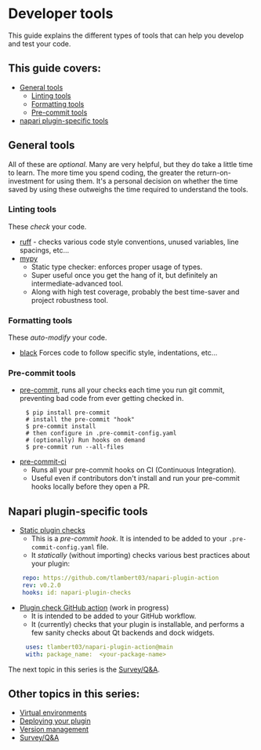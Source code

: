 # Developer tools

This guide explains the different types of tools that can help you develop and test your code.

## This guide covers:
* [General tools](#general-tools)
    - [Linting tools](#linting-tools)
    - [Formatting tools](#formatting-tools)
    - [Pre-commit tools](#pre-commit-tools)
* [napari plugin-specific tools](#napari-plugin-specific-tools)

## General tools
All of these are *optional*.
Many are very helpful, but they do take a little time to learn. The more time you spend coding, the greater the return-on-investment for using them. It's a personal decision on whether the time saved by using these outweighs the time required to understand the tools.

### Linting tools
These _check_ your code.
* [ruff](https://github.com/astral-sh/ruff) - checks various code style conventions, unused variables, line spacings, etc…
* [mypy](https://github.com/python/mypy)
    - Static type checker: enforces proper usage of types.
    - Super useful once you get the hang of it, but definitely an intermediate-advanced tool.
    - Along with high test coverage, probably the best time-saver and project robustness tool.

### Formatting tools
These _auto-modify_ your code.
* [black](https://github.com/psf/black)
  Forces code to follow specific style, indentations, etc...

### Pre-commit tools
* [pre-commit](https://pre-commit.com/), runs all your checks each time you run git commit, preventing bad code from ever getting checked in.
```console
     $ pip install pre-commit
     # install the pre-commit "hook"
     $ pre-commit install
     # then configure in .pre-commit-config.yaml
     # (optionally) Run hooks on demand
     $ pre-commit run --all-files
```

* [pre-commit-ci](https://pre-commit.ci/)
    - Runs all your pre-commit hooks on CI (Continuous Integration).
    - Useful even if contributors don't install and run your pre-commit hooks locally before they open a PR.

## Napari plugin-specific tools

* [Static plugin checks](https://github.com/tlambert03/napari-plugin-checks)
    - This is a *pre-commit hook*. It is intended to be added to your
    `.pre-commit-config.yaml` file.
    - It *statically* (without importing) checks various best practices about your plugin:
```yaml
    repo: https://github.com/tlambert03/napari-plugin-action
    rev: v0.2.0
    hooks: id: napari-plugin-checks
```

* [Plugin check GitHub action](https://github.com/tlambert03/napari-plugin-action)  (work in progress)
    - It is intended to be added to your GitHub workflow.
    - It (currently) checks that your plugin is installable, and performs a few sanity checks about Qt backends and dock widgets.
```yaml
     uses: tlambert03/napari-plugin-action@main
     with: package_name:  <your-package-name>
```

The next topic in this series is the [Survey/Q&A](./5-survey.md).

## Other topics in this series:
* [Virtual environments](./1-virtual-environments)
* [Deploying your plugin](./2-deploying-your-plugin.md)
* [Version management](./3-version-management.md)
* [Survey/Q&A](./5-survey.md)
